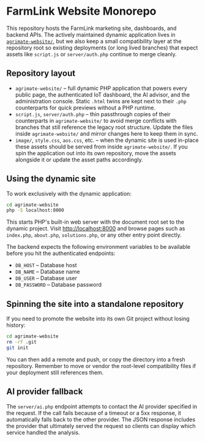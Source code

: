 # FarmLink Website Monorepo

This repository hosts the FarmLink marketing site, dashboards, and backend APIs. The actively maintained dynamic application lives in [`agrimate-website/`](agrimate-website/), but we also keep a small compatibility layer at the repository root so existing deployments (or long lived branches) that expect assets like `script.js` or `server/auth.php` continue to merge cleanly.

## Repository layout

- `agrimate-website/` – full dynamic PHP application that powers every public page, the authenticated IoT dashboard, the AI advisor, and the administration console. Static `.html` twins are kept next to their `.php` counterparts for quick previews without a PHP runtime.
- `script.js`, `server/auth.php` – thin passthrough copies of their counterparts in `agrimate-website/` to avoid merge conflicts with branches that still reference the legacy root structure. Update the files inside `agrimate-website/` and mirror changes here to keep them in sync.
- `image/`, `style.css`, `aos.css`, etc. – when the dynamic site is used in-place these assets should be served from inside `agrimate-website/`. If you spin the application out into its own repository, move the assets alongside it or update the asset paths accordingly.

## Using the dynamic site

To work exclusively with the dynamic application:

```bash
cd agrimate-website
php -S localhost:8000
```

This starts PHP's built-in web server with the document root set to the dynamic project. Visit <http://localhost:8000> and browse pages such as `index.php`, `about.php`, `solutions.php`, or any other entry point directly.

The backend expects the following environment variables to be available before you hit the authenticated endpoints:

- `DB_HOST` – Database host
- `DB_NAME` – Database name
- `DB_USER` – Database user
- `DB_PASSWORD` – Database password

## Spinning the site into a standalone repository

If you need to promote the website into its own Git project without losing history:

```bash
cd agrimate-website
rm -rf .git
git init
```

You can then add a remote and push, or copy the directory into a fresh repository. Remember to move or vendor the root-level compatibility files if your deployment still references them.

## AI provider fallback

The `server/ai.php` endpoint attempts to contact the AI provider specified in the request. If the call fails because of a timeout or a 5xx response, it automatically falls back to the other provider. The JSON response includes the provider that ultimately served the request so clients can display which service handled the analysis.
